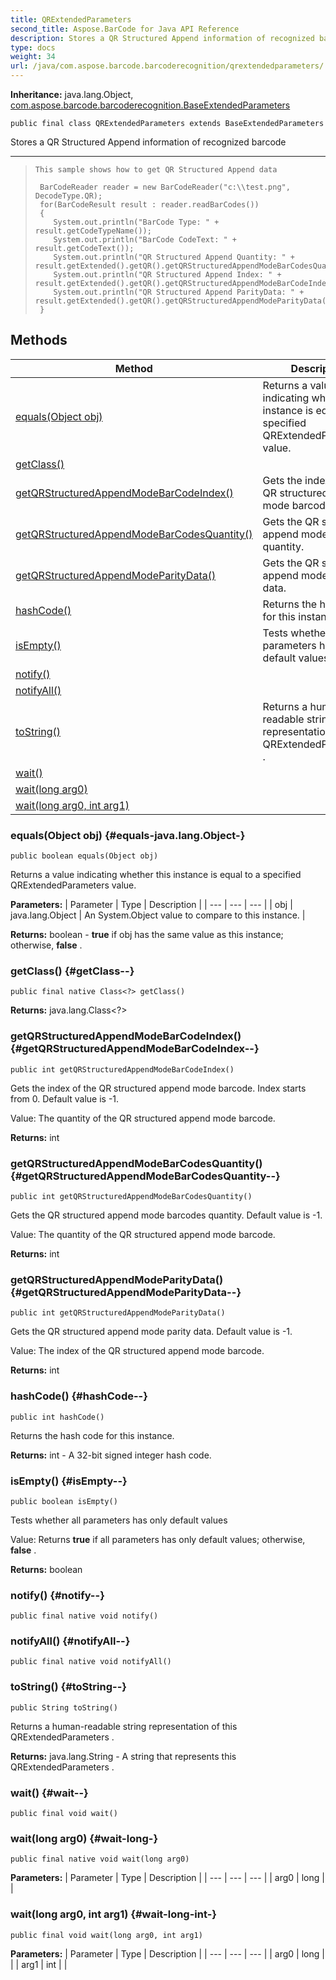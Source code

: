 ```yaml
---
title: QRExtendedParameters
second_title: Aspose.BarCode for Java API Reference
description: Stores a QR Structured Append information of recognized barcode
type: docs
weight: 34
url: /java/com.aspose.barcode.barcoderecognition/qrextendedparameters/
---
```

**Inheritance:**
java.lang.Object, [com.aspose.barcode.barcoderecognition.BaseExtendedParameters](../../com.aspose.barcode.barcoderecognition/baseextendedparameters)
```
public final class QRExtendedParameters extends BaseExtendedParameters
```

Stores a QR Structured Append information of recognized barcode

--------------------

> ```
> This sample shows how to get QR Structured Append data
>  
>  BarCodeReader reader = new BarCodeReader("c:\\test.png", DecodeType.QR);
>  for(BarCodeResult result : reader.readBarCodes())
>  {
>     System.out.println("BarCode Type: " + result.getCodeTypeName());
>     System.out.println("BarCode CodeText: " + result.getCodeText());
>     System.out.println("QR Structured Append Quantity: " + result.getExtended().getQR().getQRStructuredAppendModeBarCodesQuantity());
>     System.out.println("QR Structured Append Index: " + result.getExtended().getQR().getQRStructuredAppendModeBarCodeIndex());
>     System.out.println("QR Structured Append ParityData: " + result.getExtended().getQR().getQRStructuredAppendModeParityData());
>  }
> ```
## Methods

| Method | Description |
| --- | --- |
| [equals(Object obj)](#equals-java.lang.Object-) | Returns a value indicating whether this instance is equal to a specified  QRExtendedParameters  value. |
| [getClass()](#getClass--) |  |
| [getQRStructuredAppendModeBarCodeIndex()](#getQRStructuredAppendModeBarCodeIndex--) | Gets the index of the QR structured append mode barcode. |
| [getQRStructuredAppendModeBarCodesQuantity()](#getQRStructuredAppendModeBarCodesQuantity--) | Gets the QR structured append mode barcodes quantity. |
| [getQRStructuredAppendModeParityData()](#getQRStructuredAppendModeParityData--) | Gets the QR structured append mode parity data. |
| [hashCode()](#hashCode--) | Returns the hash code for this instance. |
| [isEmpty()](#isEmpty--) | Tests whether all parameters has only default values |
| [notify()](#notify--) |  |
| [notifyAll()](#notifyAll--) |  |
| [toString()](#toString--) | Returns a human-readable string representation of this  QRExtendedParameters . |
| [wait()](#wait--) |  |
| [wait(long arg0)](#wait-long-) |  |
| [wait(long arg0, int arg1)](#wait-long-int-) |  |
### equals(Object obj) {#equals-java.lang.Object-}
```
public boolean equals(Object obj)
```


Returns a value indicating whether this instance is equal to a specified  QRExtendedParameters  value.

**Parameters:**
| Parameter | Type | Description |
| --- | --- | --- |
| obj | java.lang.Object | An System.Object value to compare to this instance. |

**Returns:**
boolean -  **true**  if obj has the same value as this instance; otherwise,  **false** .
### getClass() {#getClass--}
```
public final native Class<?> getClass()
```




**Returns:**
java.lang.Class<?>
### getQRStructuredAppendModeBarCodeIndex() {#getQRStructuredAppendModeBarCodeIndex--}
```
public int getQRStructuredAppendModeBarCodeIndex()
```


Gets the index of the QR structured append mode barcode. Index starts from 0. Default value is -1.

Value: The quantity of the QR structured append mode barcode.

**Returns:**
int
### getQRStructuredAppendModeBarCodesQuantity() {#getQRStructuredAppendModeBarCodesQuantity--}
```
public int getQRStructuredAppendModeBarCodesQuantity()
```


Gets the QR structured append mode barcodes quantity. Default value is -1.

Value: The quantity of the QR structured append mode barcode.

**Returns:**
int
### getQRStructuredAppendModeParityData() {#getQRStructuredAppendModeParityData--}
```
public int getQRStructuredAppendModeParityData()
```


Gets the QR structured append mode parity data. Default value is -1.

Value: The index of the QR structured append mode barcode.

**Returns:**
int
### hashCode() {#hashCode--}
```
public int hashCode()
```


Returns the hash code for this instance.

**Returns:**
int - A 32-bit signed integer hash code.
### isEmpty() {#isEmpty--}
```
public boolean isEmpty()
```


Tests whether all parameters has only default values

Value: Returns  **true**  if all parameters has only default values; otherwise,  **false** .

**Returns:**
boolean
### notify() {#notify--}
```
public final native void notify()
```




### notifyAll() {#notifyAll--}
```
public final native void notifyAll()
```




### toString() {#toString--}
```
public String toString()
```


Returns a human-readable string representation of this  QRExtendedParameters .

**Returns:**
java.lang.String - A string that represents this  QRExtendedParameters .
### wait() {#wait--}
```
public final void wait()
```




### wait(long arg0) {#wait-long-}
```
public final native void wait(long arg0)
```




**Parameters:**
| Parameter | Type | Description |
| --- | --- | --- |
| arg0 | long |  |

### wait(long arg0, int arg1) {#wait-long-int-}
```
public final void wait(long arg0, int arg1)
```




**Parameters:**
| Parameter | Type | Description |
| --- | --- | --- |
| arg0 | long |  |
| arg1 | int |  |

